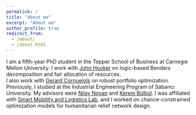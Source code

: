 ```yaml
---
permalink: /
title: "About me"
excerpt: "About me"
author_profile: true
redirect_from: 
  - /about/
  - /about.html
---
```



I am a fifth-year PhD student in the Tepper School of Business at 
Carnegie Mellon University.
I work with 
[John Hooker](http://public.tepper.cmu.edu/jnh/) on logic-based Benders decomposition 
and fair allocation of resources.	
I also work with 
[Gerard Cornuejols](http://www.andrew.cmu.edu/user/gc0v/)
on robust portfolio optimization.	
Previously, I studied at the Industrial Engineering Program of 
Sabancı University. 
My advisors were 
[Nilay Noyan](https://www.linkedin.com/in/nilaynoyan) and
[Kerem Bülbül](https://www.linkedin.com/in/bulbulkerem).
I was affiliated with [Smart Mobility and Logistics Lab](http://sml.sabanciuniv.edu/), and
I worked on chance-constrained optimization models for humanitarian 
relief network design. 

